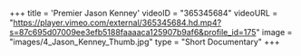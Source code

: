 +++
 title = 'Premier Jason Kenney'
 videoID = "365345684"
 videoURL = "https://player.vimeo.com/external/365345684.hd.mp4?s=87c695d07009ee3efb5188faaaaca125907b9af6&profile_id=175"
 image = "images/4_Jason_Kenney_Thumb.jpg"
 type = "Short Documentary"
+++
